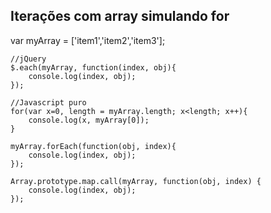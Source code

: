 ## Iterações com array simulando for

var myArray = ['item1','item2','item3'];
	
	//jQuery
	$.each(myArray, function(index, obj){
		console.log(index, obj);
	});
	
	//Javascript puro
	for(var x=0, length = myArray.length; x<length; x++){
		console.log(x, myArray[0]);
	}

	myArray.forEach(function(obj, index){
		console.log(index, obj);
	});
	
	Array.prototype.map.call(myArray, function(obj, index) {
		console.log(index, obj);
	});
